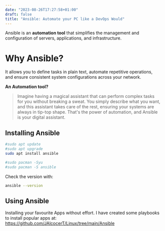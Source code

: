 ```yaml
---
date: "2023-08-26T17:27:58+01:00"
draft: false
title: "Ansible: Automate your PC like a DevOps Would"
---
```


Ansible is an **automation tool** that simplifies the management and configuration of servers, applications, and infrastructure. 

# Why Ansible?

It allows you to define tasks in plain text, automate repetitive operations, and ensure consistent system configurations across your network.

**An Automation tool?**

> Imagine having a magical assistant that can perform complex tasks for you without breaking a sweat. You simply describe what you want, and this assistant takes care of the rest, ensuring your systems are always in tip-top shape. That's the power of automation, and Ansible is your digital assistant.

## Installing Ansible

```sh
#sudo apt update
#sudo apt upgrade
sudo apt install ansible

#sudo pacman -Syu
#sudo pacman -S ansible
```

Check the version with:

```sh
ansible --version
```

## Using Ansible

Installing your favourite Apps without effort. I have created some playbooks to install popular apps at: <https://github.com/JAlcocerT/Linux/tree/main/Ansible>